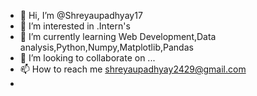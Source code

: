 - 👋 Hi, I’m @Shreyaupadhyay17
- 👀 I’m interested in .Intern's
- 🌱 I’m currently learning Web Development,Data analysis,Python,Numpy,Matplotlib,Pandas
- 💞️ I’m looking to collaborate on ...
- 📫 How to reach me shreyaupadhyay2429@gmail.com
- 

<!---
Shreyaupadhyay17/Shreyaupadhyay17 is a ✨ special ✨ repository because its `README.md` (this file) appears on your GitHub profile.
You can click the Preview link to take a look at your changes.
--->
